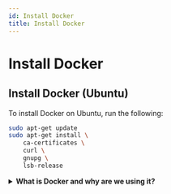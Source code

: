 ```yaml
---
id: Install Docker
title: Install Docker
---
```


# Install Docker

## Install Docker (Ubuntu)

To install Docker on Ubuntu, run the following:

```bash
sudo apt-get update
sudo apt-get install \
    ca-certificates \
    curl \
    gnupg \
    lsb-release
```

<details>
<summary><strong>What is Docker and why are we using it?</strong></summary>

<br/>

## Docker in Robotics: Why we use containers instead of full system installations

### What is Docker?

Docker is a platform that allows you to **package software environments into containers**. These containers include your application, all necessary dependencies, and even a minimal operating system — so they run **consistently on any computer**.

> Think of Docker as a “portable lab environment” that always works the same way, no matter where it runs.

---

### Why is Docker useful for ROS?

Installing ROS (Robot Operating System) manually can be **complex and error-prone**, especially when dealing with different operating systems, conflicting library versions, or specific dependencies.

Docker solves this by:

- Providing **identical environments** for all participants  
- Reducing setup time to just a few minutes  
- Preventing accidental damage to your own OS  
- Allowing multiple ROS versions side by side  
- Making your entire setup easily shareable and reproducible  

---

### How Docker works (simplified)

#### Without Docker (traditional installation)
| Laptop / PC
| ├─ OS (e.g. Ubuntu 22.04)
| ├─ ROS 2 Humble
| ├─ Python 3.10
| └─ Manually installed libraries and tools

**Problems:**  
– Everyone has a slightly different setup  
– Version conflicts are common  
– Setup takes time and can break things

#### With Docker
<details>
  <summary>Click to see the Docker architecture layout</summary>

  <br/>
| Laptop / PC
| ├─ Any OS (Windows, macOS, Linux)
| ├─ Docker Engine
| └─ Container
├─ Mini Ubuntu
├─ ROS 2 Humble
├─ Python 3.10
└─ All required tools and libraries
</details>

**Benefits:**  
– Same environment for everyone  
– Fast and reliable setup  
– Works on all platforms

---

### Container vs. Virtual Machine

> **Containers are not VMs**  
> Containers share the host OS kernel, making them **lightweight** and **fast** to start, unlike full virtual machines which simulate a complete OS.

---

### Summary

Using Docker ensures:

- You always have a **working ROS environment**
- No more setup headaches
- Easy sharing and portability of projects

Especially in a robotics summer school with many participants and diverse computers, Docker is the **fastest, safest, and most efficient** way to get everyone up and running.

<details>
  <summary>What is Docker and why do we use it in robotics?</summary>

  <br/>

  Docker is a containerization platform that lets you package software along with all its dependencies, configurations, and system tools into isolated units called **containers**. Each container behaves like a lightweight virtual computer — but without the overhead of a full virtual machine.

  In robotics, Docker is especially useful because it allows us to:

  - Avoid the “it works on my machine” problem  
  - Share **identical environments** across multiple students and developers  
  - Quickly switch between ROS versions or setups  
  - Ensure that everyone works with the exact same system configuration

  Without Docker, each student would need to manually install a matching Linux OS, ROS version, simulator setup, and all dependencies — a tedious and error-prone process.

  Docker containers are cross-platform and portable. You can run them on Windows, macOS, or Linux — as long as Docker is installed. This makes collaboration, version control, and system replication significantly easier.

  <br/>

  #### Visual overview:

  <img src="/EnviroBotics-Docs/img/Docker_CHATGPT.png" alt="Docker vs Native Setup Comparison" style={{ width: '100%', border: '1px solid #ccc', borderRadius: '8px', marginTop: '1rem' }} />

</details>


</details>
